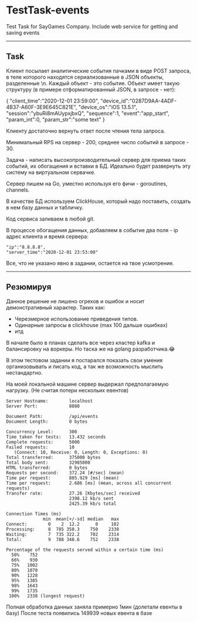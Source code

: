 # TestTask-events
Test Task for SayGames Company. Include web service for getting and saving events

---
## Task

Клиент посылает аналитические события пачками в виде POST запроса, в теле которого находятся сериализованные в JSON объекты, разделенные \n.
Каждый объект - это событие. Объект имеет такую структуру (в примере отформатированный JSON, в запросе - нет):

{
"client_time":"2020-12-01 23:59:00",
"device_id":"0287D9AA-4ADF-4B37-A60F-3E9E645C821E",
"device_os":"iOS 13.5.1",
"session":"ybuRi8mAUypxjbxQ",
"sequence":1,
"event":"app_start",
"param_int":0,
"param_str":"some text"
}

Клиенту достаточно вернуть ответ после чтения тела запроса.

Минимальный RPS на сервер - 200, среднее число событий в запросе - 30.

Задача - написать высокопроизводительный сервер для приема таких событий, их обогащения и вставки в БД.
Идеально будет развернуть эту систему на виртуальном сервачке.

Сервер пишем на Go, уместно используя его фичи - goroutines, channels.

В качестве БД используем ClickHouse, который надо поставить, создать в нем базу данных и табличку.

Код сервиса заливаем в любой git.

В процессе обогащения данных, добавляем в событие два поля - ip адрес клиента и время сервера:

    "ip":"8.8.8.8",
    "server_time":"2020-12-01 23:53:00"

Все, что не указано явно в задании, остается на твое усмотрение.

---

## Резюмируя
Данное решение не лишено огрехов и ошибок и носит демонстративный характер.
Таких как: 
- Черезмерное использование приведения типов.
- Одинарные запросы в clickhouse (max 100 дальше ошибках)
- итд

В  начале было в планах сделать все через кластер kafka и балансировку на воркеры. 
Но таска же на golang разработчика.😂

В этом тестовом задании я постарался показать свои умения организовывать и писать код, а так же возможность мыслить нестандартно.

На моей локальной машине сервер выдержал предполагаемую нагрузку. (Не считая потери нескольих евентов)

```Server Software:        
Server Hostname:        localhost
Server Port:            8080

Document Path:          /api/events
Document Length:        0 bytes

Concurrency Level:      300
Time taken for tests:   13.432 seconds
Complete requests:      5000
Failed requests:        10
   (Connect: 10, Receive: 0, Length: 0, Exceptions: 0)
Total transferred:      375000 bytes
Total body sent:        32985000
HTML transferred:       0 bytes
Requests per second:    372.24 [#/sec] (mean)
Time per request:       805.929 [ms] (mean)
Time per request:       2.686 [ms] (mean, across all concurrent requests)
Transfer rate:          27.26 [Kbytes/sec] received
                        2398.12 kb/s sent
                        2425.39 kb/s total

Connection Times (ms)
              min  mean[+/-sd] median   max
Connect:        0    2  12.2      0     102
Processing:     8  785 350.3    750    2338
Waiting:        7  735 322.2    702    2314
Total:          9  788 348.6    752    2338

Percentage of the requests served within a certain time (ms)
  50%    752
  66%    930
  75%   1002
  80%   1070
  90%   1228
  95%   1385
  98%   1643
  99%   1735
 100%   2338 (longest request)
```
Полная обработка данных заняла примерно 1мин (долетали евенты в базу)
После теста появились 149939 новых евента в базе



